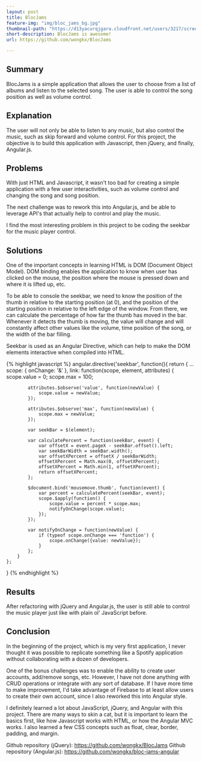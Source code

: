 ```yaml
---
layout: post
title: BlocJams
feature-img: "img/bloc_jams_bg.jpg"
thumbnail-path: "https://d13yacurqjgara.cloudfront.net/users/3217/screenshots/2030966/blocjams_1x.png"
short-description: BlocJams is awesome!
url: https://github.com/wongkx/BlocJams

---
```

## Summary

BlocJams is a simple application that allows the user to choose from a list of albums and listen to the selected song. The user is able to control the song position as well as volume control.


## Explanation

The user will not only be able to listen to any music, but also control the music, such as skip forward and volume control. For this project, the objective is to build this application with Javascript, then jQuery, and finally, Angular.js.

## Problems

With just HTML and Javascript, it wasn't too bad for creating a simple application with a few user interactivities, such as volume control and changing the song and song position.

The next challenge was to rework this into Angular.js, and be able to leverage API's that actually help to control and play the music. 

I find the most interesting problem in this project to be coding the seekbar for the music player control.


## Solutions

One of the important concepts in learning HTML is DOM (Document Object Model). DOM binding enables the application to know when user has clicked on the mouse, the position where the mouse is pressed down and where it is lifted up, etc.

To be able to console the seekbar, we need to know the position of the thumb in relative to the starting position (at 0), and the position of the starting position in relative to the left edge of the window. From there, we can calculate the percentage of how far the thumb has moved in the bar. Whenever it detects the thumb is moving, the value will change and will constantly affect other values like the volume, time position of the song, or the width of the bar filling.

Seekbar is used as an Angular Directive, which can help to make the DOM elements interactive when compiled into HTML.

{% highlight javascript %}
angular.directive('seekbar', function(){
    return {
        ...
        scope: {
            onChange: '&'
        },
        link: function(scope, element, attributes) {
            scope.value = 0;
            scope.max = 100;
            
            attributes.$observe('value', function(newValue) {
                scope.value = newValue;
            });

            attributes.$observe('max', function(newValue) {
                scope.max = newValue;
            });
            
            var seekBar = $(element);
            
            var calculatePercent = function(seekBar, event) {
                var offsetX = event.pageX - seekBar.offset().left;
                var seekBarWidth = seekBar.width();
                var offsetXPercent = offsetX / seekBarWidth;
                offsetXPercent = Math.max(0, offsetXPercent);
                offsetXPercent = Math.min(1, offsetXPercent);
                return offsetXPercent;
            };

            $document.bind('mousemove.thumb', function(event) {
                var percent = calculatePercent(seekBar, event);
                scope.$apply(function() {
                    scope.value = percent * scope.max;
                    notifyOnChange(scope.value);
                });
            });

            var notifyOnChange = function(newValue) {
                if (typeof scope.onChange === 'function') {
                    scope.onChange({value: newValue});
                }
            };
        }
    };
}
{% endhighlight %}
                    
## Results

After refactoring with jQuery and Angular.js, the user is still able to control the music player just like with plain ol' JavaScript before.


## Conclusion

In the beginning of the project, which is my very first application, I never thought it was possible to replicate something like a Spotify application without collaborating with a dozen of developers.

One of the bonus challenges was to enable the ability to create user accounts, add/remove songs, etc. However, I have not done anything with CRUD operations or integrate with any sort of database. If I have more time to make improvement, I'd take advantage of Firebase to at least allow users to create their own account, since I also reworked this into Angular style.

I definitely learned a lot about JavaScript, jQuery, and Angular with this project. There are many ways to skin a cat, but it is important to learn the basics first, like how Javascript works with HTML, or how the Angular MVC works. I also learned a few CSS concepts such as float, clear, border, padding, and margin. 

Github repository (jQuery): <https://github.com/wongkx/BlocJams>
Github repository (Angular.js): <https://github.com/wongkx/bloc-jams-angular>